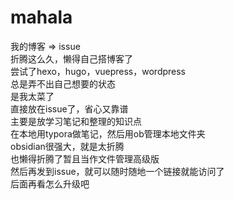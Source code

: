# mahala
我的博客 => issue    
折腾这么久，懒得自己搭博客了  
尝试了hexo，hugo，vuepress，wordpress  
总是弄不出自己想要的状态  
是我太菜了  
直接放在issue了，省心又靠谱  
主要是放学习笔记和整理的知识点  
在本地用typora做笔记，然后用ob管理本地文件夹  
obsidian很强大，就是太折腾  
也懒得折腾了暂且当作文件管理高级版  
然后再发到issue，就可以随时随地一个链接就能访问了  
后面再看怎么升级吧
